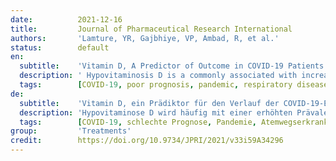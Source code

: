 ```yaml
---
date:          2021-12-16
title:         Journal of Pharmaceutical Research International
authors:       'Lamture, YR, Gajbhiye, VP, Ambad, R, et al.'
status:        default
en:
  subtitle:    'Vitamin D, A Predictor of Outcome in COVID-19 Patients'
  description: ' Hypovitaminosis D is a commonly associated with increased prevalence of pulmonary infections. High mortality rate of COVID 19 infections is associated with immune dysfunction like cytokine storm. Many studies show important function of vitamin D in proper functioning of immune system. Very few studies are available to associate vitamin D level and severity of Covid infection, Hence this study was undertaken to find a relation of vitamin D levels and outcome of COVID-19. Study design is retrospective observational analytical case control. A study population was hospital base cases and medical examination with clear definition of cases, medical examination, inclusion/ exclusion criteria, outcome and exposure. The Statistical analysis was done to measure the association of outcome (the death or severe disease risk) with exposure (low vitamin D) and that was determined by measuring Odds ratio. Most of the patients (45%) were in an age ranging from 40 to 59 years. Maximum number of the patients (68%) have one comorbidity. Diabetes mellitus and hypertension, both present in 28 % and other co morbidity in 40 % of patients and 32% of patient reported to have no comorbidities. Present study reveals vitamin D deficiency in around for 74% of patients. Most of the patients were managed without supplementation of oxygen, but few needed high flow oxygen and even invasive ventilation. However prognosis was good. COVID-19 deaths occurred only in 2% of the cases. All dead patients and patients with a severe disease had vitamin D deficiency. This association of hypovitaminosis D was more significant than other co morbidities including hypertension and diabetes mellitus. Our study concluded that, two third of patients were having vitamin D deficiency. Study clearly depicts severe vitamin D deficiency is associated with fatal cases, therefore vitamin D level can be used as a predictor of mortality.'
  tags:        [COVID-19, poor prognosis, pandemic, respiratory diseases, cytokine storm]
de:
  subtitle:    'Vitamin D, ein Prädiktor für den Verlauf der COVID-19-Erkrankung'
  description: 'Hypovitaminose D wird häufig mit einer erhöhten Prävalenz pulmonaler Infektionen in Verbindung gebracht. Die hohe Sterblichkeitsrate bei COVID-19-Infektionen ist mit einer Fehlfunktion des Immunsystems wie einem Zytokinsturm verbunden. Viele Studien zeigen, dass Vitamin D eine wichtige Rolle für das reibungslose Funktionieren des Immunsystems spielt. Es gibt nur sehr wenige Studien, die einen Zusammenhang zwischen dem Vitamin-D-Spiegel und dem Schweregrad der Covid-Infektion herstellen. Daher wurde diese Studie durchgeführt, um einen Zusammenhang zwischen dem Vitamin-D-Spiegel und dem Ergebnis der COVID-19-Infektion zu finden. Das Studiendesign ist eine retrospektive, beobachtende, analytische Fallkontrolle. Die Studienpopulation bestand aus Krankenhausfällen und medizinischen Untersuchungen mit klarer Definition der Fälle, der medizinischen Untersuchung, der Einschluss-/Ausschlusskriterien, des Ergebnisses und der Exposition. Die statistische Analyse wurde durchgeführt, um die Assoziation des Ergebnisses (das Risiko des Todes oder einer schweren Erkrankung) mit der Exposition (niedrige Vitamin-D-Konzentration) zu messen, was durch die Messung der Odds Ratio bestimmt wurde. Die meisten Patienten (45 %) waren im Alter zwischen 40 und 59 Jahren. Die meisten Patienten (68 %) hatten eine Komorbidität. Diabetes mellitus und Bluthochdruck traten beide bei 28 % auf, andere Begleiterkrankungen bei 40 % der Patienten und 32 % der Patienten gaben an, keine Begleiterkrankungen zu haben. In der vorliegenden Studie wurde bei etwa 74 % der Patienten ein Vitamin-D-Mangel festgestellt. Die meisten Patienten wurden ohne zusätzliche Sauerstoffzufuhr behandelt, aber einige wenige benötigten Sauerstoff mit hohem Durchfluss und sogar invasive Beatmung. Die Prognose war jedoch gut. COVID-19-Todesfälle traten nur in 2 % der Fälle auf. Alle verstorbenen Patienten und Patienten mit einer schweren Erkrankung hatten einen Vitamin-D-Mangel. Diese Assoziation von Hypovitaminose D war signifikanter als andere Komorbiditäten wie Bluthochdruck und Diabetes mellitus. Unsere Studie ergab, dass zwei Drittel der Patienten einen Vitamin-D-Mangel aufwiesen. Die Studie zeigt deutlich, dass ein schwerer Vitamin-D-Mangel mit tödlichen Fällen assoziiert ist, daher kann der Vitamin-D-Spiegel als Prädiktor für die Sterblichkeit verwendet werden.' 
  tags:        [COVID-19, schlechte Prognose, Pandemie, Atemwegserkrankungen, Zytokinsturm]
group:         'Treatments'
credit:        https://doi.org/10.9734/JPRI/2021/v33i59A34296
---
```

